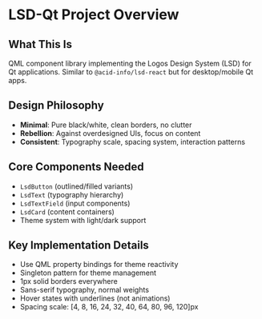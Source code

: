 # LSD-Qt Project Overview

## What This Is

QML component library implementing the Logos Design System (LSD) for Qt applications. Similar to `@acid-info/lsd-react` but for desktop/mobile Qt apps.

## Design Philosophy

- **Minimal**: Pure black/white, clean borders, no clutter
- **Rebellion**: Against overdesigned UIs, focus on content
- **Consistent**: Typography scale, spacing system, interaction patterns

## Core Components Needed

- `LsdButton` (outlined/filled variants)
- `LsdText` (typography hierarchy)
- `LsdTextField` (input components)
- `LsdCard` (content containers)
- Theme system with light/dark support

## Key Implementation Details

- Use QML property bindings for theme reactivity
- Singleton pattern for theme management
- 1px solid borders everywhere
- Sans-serif typography, normal weights
- Hover states with underlines (not animations)
- Spacing scale: [4, 8, 16, 24, 32, 40, 64, 80, 96, 120]px

